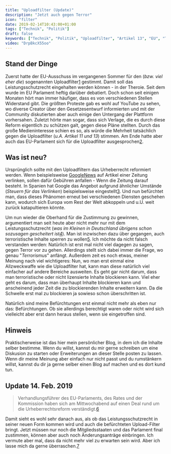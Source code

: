 ```yaml
---
title: "Uploadfilter (Update)"
description: "Jetzt auch gegen Terror"
icon: "filter"
date: 2019-02-14T10:43:00+01:00
tags: ["Technik", "Politik"]
draft: false
keywords: ["Technik", "Politik", "Uploadfilter", "Artikel 13", "EU", "Terror"]
video: "DrpBkcX55oo"
---
```


## Stand der Dinge

Zuerst hatte der EU-Ausschuss im vergangenen Sommer für den (_bzw. viel eher die_) sogenannten Uploadfilter[1] gestimmt. Damit soll das Leistungsschutzrecht eingehalten werden können - in der Theroie. Seit dem wurde im EU Parlament heftig darüber debatiert. Doch schon seit einigen Monaten hört man immer häufiger, dass es von verschiedenen Stellen Widerstand gibt. Die größten Proteste gab es wohl auf YouTube zu sehen, wo diverse Creator über den Gesetzesentwurf informierten und mit der Community diskutierten aber auch einige den Untergang der Plattform vorhersahen. Zuletzt hörte man sogar, dass sich Verlage, die es durch diese Reform eigentlich zu schützen galt, gegen diese Pläne stellten. Durch das große Medieninteresse schien es so, als würde die Mehrheit tatsächlich gegen die Uploadfilter (_u.A. Artikel 11 und 13_) stimmen. Am Ende hatte aber auch das EU-Parlament sich für die Uploadfilter ausgesprochen[2].


## Was ist neu?

Ursprünglich sollte mit den Uploadfiltern das Urheberrecht reformiert werden. Wenn beispielsweise [GoogleNews](https://news.google.com/) auf Artikel einer Zeitung verlinken, sollen dafür Gebühren anfallen - Wenn die Zeitung darauf besteht. In Spanien hat Google das Angebot aufgrund ähnlicher Umstände (_Steuern für das Verlinken_) beispielsweise eingestellt[3]. Und nun befürchtet man, dass dieses Phänomen erneut bei verschiedenen Diensten geschehen kann, wodurch sich Europa vom Rest der Welt abkoppeln und u.U. weit zurück katapultieren könnte.

Um nun wieder die Oberhand für die Zustimmung zu gewinnen, argumentiert man seit heute aber nicht mehr nur mit dem Leistungsschutzrecht (_was im Kleinen in Deutschland übrigens schon sozusagen gescheitert ist[4]_). Man ist inzwischen dazu über gegangen, auch terroristische Inhalte sperren zu wollen[5]. Ich möchte da nicht falsch verstanden werden: Natürlich ist erst mal nicht viel dagegen zu sagen, gegen Terror vor zu gehen. Allerdings stellt sich dabei immer die Frage, wo genau "_Terrorismus_" anfängt. Außerdem zeit es noch etwas, meiner Meinung nach viel wichtigeres: Nun, wo man erst einmal eine Allzweckwaffe wie die Uploadfilter hat, kann man diese natürlich viel einfacher auf andere Bereiche ausweiten. Es geht gar nicht darum, dass man terroristische oder nicht lizensierte Inhalte blockieren kann. Viel eher geht es darum, dass man überhaupt Inhalte blockieren kann und anscheinend jeder Zeit die zu blockierenden Inhalte erweitern kann. Da die Schwelle erst mal zu blockieren ja sowieso schon überschritten ist.

Natürlich sind meine Befürchtungen erst einmal nicht mehr als eben nur das: Befürchtungen. Ob sie allerdings berechtigt waren oder nicht wird sich vielleicht aber erst dann heraus stellen, wenn sie eingetroffen sind.


## Hinweis

Praktischerweise ist das hier mein persönlicher Blog, in dem ich die Inhalte selber bestimme. Wenn du willst, kannst du mir gerne schreiben um eine Diskusion zu starten oder Erweiterungen an dieser Stelle posten zu lassen. Wenn dir meine Meinung aber einfach nur nicht passt und du rumstänkern willst, kannst du dir ja gerne selber einen Blog auf machen und es dort kund tun.


## Update 14. Feb. 2019

> Verhandlungsführer des EU-Parlaments, des Rates und der Kommission haben sich am Mittwochabend auf einen Deal rund um die Urheberrechtsreform verständigt.[6]

Damit sieht es wohl sehr danach aus, als ob das Leistungsschutzrecht in seiner neuen Form kommen wird und auch die befürchteten Upload-Filter bringt. Jetzt müssen nur noch die Mitgliedsstaaten und das Parlament final zustimmen, können aber auch noch Änderungsanträge einbringen. Ich vermute aber mal, dass da nicht mehr viel zu erwarten sein wird. Aber ich lasse mich da gerne überraschen.[7]




[1]: https://de.wikipedia.org/wiki/Upload-Filter#Geplante_EU-Urheberrechtsreform_2018/2019
[2]: https://netzpolitik.org/2018/das-eu-parlament-legt-einen-schleier-ueber-das-internet-votum-fuer-upload-filter-und-leistungsschutzrecht/
[3]: http://www.spiegel.de/netzwelt/netzpolitik/google-news-in-spanien-abgeschaltet-kein-geld-fuer-verlage-a-1009027.html
[4]: https://netzpolitik.org/2018/das-leistungsschutzrecht-ein-zombie-gesetz-aus-deutschland-wird-bald-in-ganz-europa-realitaet/
[5]: https://netzpolitik.org/2019/uploadfilter-gegen-terroristische-online-inhalte-wie-das-eu-parlament-um-seine-position-ringt/
[6]: https://www.heise.de/newsticker/meldung/Upload-Filter-und-Leistungsschutzrecht-EU-Gremien-einigen-sich-auf-Copyright-Reform-4308720.html
[7]: https://www.tagesschau.de/ausland/eu-urheberrechtsreform-101.html
